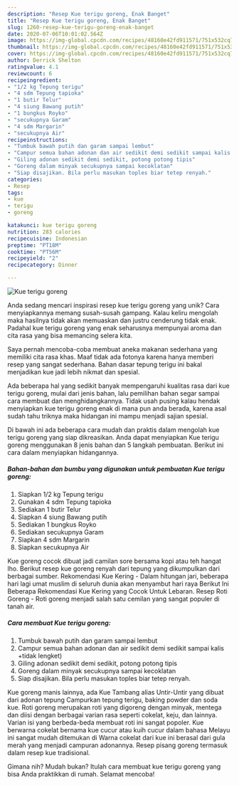 ```yaml
---
description: "Resep Kue terigu goreng, Enak Banget"
title: "Resep Kue terigu goreng, Enak Banget"
slug: 1260-resep-kue-terigu-goreng-enak-banget
date: 2020-07-06T10:01:02.564Z
image: https://img-global.cpcdn.com/recipes/48160e42fd911571/751x532cq70/kue-terigu-goreng-foto-resep-utama.jpg
thumbnail: https://img-global.cpcdn.com/recipes/48160e42fd911571/751x532cq70/kue-terigu-goreng-foto-resep-utama.jpg
cover: https://img-global.cpcdn.com/recipes/48160e42fd911571/751x532cq70/kue-terigu-goreng-foto-resep-utama.jpg
author: Derrick Shelton
ratingvalue: 4.1
reviewcount: 6
recipeingredient:
- "1/2 kg Tepung terigu"
- "4 sdm Tepung tapioka"
- "1 butir Telur"
- "4 siung Bawang putih"
- "1 bungkus Royko"
- "secukupnya Garam"
- "4 sdm Margarin"
- "secukupnya Air"
recipeinstructions:
- "Tumbuk bawah putih dan garam sampai lembut"
- "Campur semua bahan adonan dan air sedikit demi sedikit sampai kalis +tidak lengket)"
- "Giling adonan sedikit demi sedikit, potong potong tipis"
- "Goreng dalam minyak secukupnya sampai kecoklatan"
- "Siap disajikan. Bila perlu masukan toples biar tetep renyah."
categories:
- Resep
tags:
- kue
- terigu
- goreng

katakunci: kue terigu goreng 
nutrition: 283 calories
recipecuisine: Indonesian
preptime: "PT18M"
cooktime: "PT56M"
recipeyield: "2"
recipecategory: Dinner

---
```



![Kue terigu goreng](https://img-global.cpcdn.com/recipes/48160e42fd911571/751x532cq70/kue-terigu-goreng-foto-resep-utama.jpg)

Anda sedang mencari inspirasi resep kue terigu goreng yang unik? Cara menyiapkannya memang susah-susah gampang. Kalau keliru mengolah maka hasilnya tidak akan memuaskan dan justru cenderung tidak enak. Padahal kue terigu goreng yang enak seharusnya mempunyai aroma dan cita rasa yang bisa memancing selera kita.

Saya pernah mencoba-coba membuat aneka makanan sederhana yang memiliki cita rasa khas. Maaf tidak ada fotonya karena hanya memberi resep yang sangat sederhana. Bahan dasar tepung terigu ini bakal menjadikan kue jadi lebih nikmat dan spesial.

Ada beberapa hal yang sedikit banyak mempengaruhi kualitas rasa dari kue terigu goreng, mulai dari jenis bahan, lalu pemilihan bahan segar sampai cara membuat dan menghidangkannya. Tidak usah pusing kalau hendak menyiapkan kue terigu goreng enak di mana pun anda berada, karena asal sudah tahu triknya maka hidangan ini mampu menjadi sajian spesial.


Di bawah ini ada beberapa cara mudah dan praktis dalam mengolah kue terigu goreng yang siap dikreasikan. Anda dapat menyiapkan Kue terigu goreng menggunakan 8 jenis bahan dan 5 langkah pembuatan. Berikut ini cara dalam menyiapkan hidangannya.

<!--inarticleads1-->

##### Bahan-bahan dan bumbu yang digunakan untuk pembuatan Kue terigu goreng:

1. Siapkan 1/2 kg Tepung terigu
1. Gunakan 4 sdm Tepung tapioka
1. Sediakan 1 butir Telur
1. Siapkan 4 siung Bawang putih
1. Sediakan 1 bungkus Royko
1. Sediakan secukupnya Garam
1. Siapkan 4 sdm Margarin
1. Siapkan secukupnya Air


Kue goreng cocok dibuat jadi camilan sore bersama kopi atau teh hangat lho. Berikut resep kue goreng renyah dari tepung yang dikumpulkan dari berbagai sumber. Rekomendasi Kue Kering - Dalam hitungan jari, beberapa hari lagi umat muslim di seluruh dunia akan menyambut hari raya Berikut Ini Beberapa Rekomendasi Kue Kering yang Cocok Untuk Lebaran. Resep Roti Goreng - Roti goreng menjadi salah satu cemilan yang sangat populer di tanah air. 

<!--inarticleads2-->

##### Cara membuat Kue terigu goreng:

1. Tumbuk bawah putih dan garam sampai lembut
1. Campur semua bahan adonan dan air sedikit demi sedikit sampai kalis +tidak lengket)
1. Giling adonan sedikit demi sedikit, potong potong tipis
1. Goreng dalam minyak secukupnya sampai kecoklatan
1. Siap disajikan. Bila perlu masukan toples biar tetep renyah.


Kue goreng manis lainnya, ada Kue Tambang alias Untir-Untir yang dibuat dari adonan tepung Campurkan tepung terigu, baking powder dan soda kue. Roti goreng merupakan roti yang digoreng dengan minyak, mentega dan diisi dengan berbagai varian rasa seperti cokelat, keju, dan lainnya. Varian isi yang berbeda-beda membuat roti ini sangat popoler. Kue berwarna cokelat bernama kue cucur atau kuih cucur dalam bahasa Melayu ini sangat mudah ditemukan di Warna cokelat dari kue ini berasal dari gula merah yang menjadi campuran adonannya. Resep pisang goreng termasuk dalam resep kue tradisional. 

Gimana nih? Mudah bukan? Itulah cara membuat kue terigu goreng yang bisa Anda praktikkan di rumah. Selamat mencoba!
